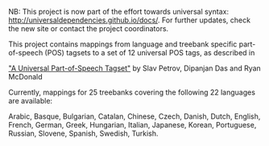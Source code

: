 NB: This project is now part of the effort towards universal syntax: http://universaldependencies.github.io/docs/. For further updates, check the new site or contact the project coordinators.

This project contains mappings from language and treebank specific part-of-speech (POS) tagsets to a set of 12 universal POS tags, as described in

["A Universal Part-of-Speech Tagset"](http://www.petrovi.de/data/universal.pdf|)
by Slav Petrov, Dipanjan Das and Ryan McDonald

Currently, mappings for 25 treebanks covering the following 22 languages are available:

Arabic,
Basque,
Bulgarian,
Catalan,
Chinese,
Czech,
Danish,
Dutch,
English,
French,
German,
Greek,
Hungarian,
Italian,
Japanese,
Korean,
Portuguese,
Russian,
Slovene,
Spanish,
Swedish,
Turkish.